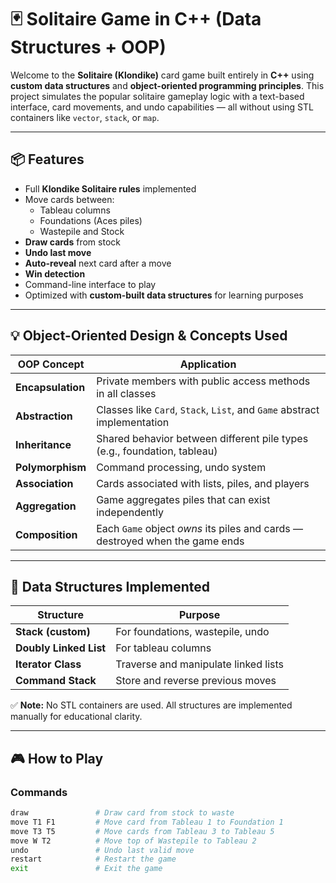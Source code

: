# 🃏 Solitaire Game in C++ (Data Structures + OOP)

Welcome to the **Solitaire (Klondike)** card game built entirely in **C++** using **custom data structures** and **object-oriented programming principles**. This project simulates the popular solitaire gameplay logic with a text-based interface, card movements, and undo capabilities — all without using STL containers like `vector`, `stack`, or `map`.

---

## 📦 Features

- Full **Klondike Solitaire rules** implemented
- Move cards between:
  - Tableau columns
  - Foundations (Aces piles)
  - Wastepile and Stock
- **Draw cards** from stock
- **Undo last move**
- **Auto-reveal** next card after a move
- **Win detection**
- Command-line interface to play
- Optimized with **custom-built data structures** for learning purposes

---

## 💡 Object-Oriented Design & Concepts Used

| OOP Concept       | Application                                                                 |
|-------------------|------------------------------------------------------------------------------|
| **Encapsulation** | Private members with public access methods in all classes                   |
| **Abstraction**   | Classes like `Card`, `Stack`, `List`, and `Game` abstract implementation    |
| **Inheritance**   | Shared behavior between different pile types (e.g., foundation, tableau)    |
| **Polymorphism**  | Command processing, undo system                                             |
| **Association**   | Cards associated with lists, piles, and players                             |
| **Aggregation**   | Game aggregates piles that can exist independently                          |
| **Composition**   | Each `Game` object *owns* its piles and cards — destroyed when the game ends|

---

## 🧰 Data Structures Implemented

| Structure             | Purpose                             |
|------------------------|--------------------------------------|
| **Stack (custom)**     | For foundations, wastepile, undo     |
| **Doubly Linked List** | For tableau columns                  |
| **Iterator Class**     | Traverse and manipulate linked lists |
| **Command Stack**      | Store and reverse previous moves     |

✅ **Note:** No STL containers are used. All structures are implemented manually for educational clarity.

---

## 🎮 How to Play

### Commands
```bash
draw               # Draw card from stock to waste
move T1 F1         # Move card from Tableau 1 to Foundation 1
move T3 T5         # Move cards from Tableau 3 to Tableau 5
move W T2          # Move top of Wastepile to Tableau 2
undo               # Undo last valid move
restart            # Restart the game
exit               # Exit the game
